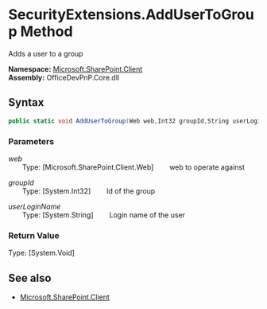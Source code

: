 # SecurityExtensions.AddUserToGroup Method  
Adds a user to a group  

**Namespace:** [Microsoft.SharePoint.Client](Microsoft.SharePoint.Client.md)  
**Assembly:** OfficeDevPnP.Core.dll  
## Syntax
```C#
public static void AddUserToGroup(Web web,Int32 groupId,String userLoginName)
```
### Parameters
*web*  
&emsp;&emsp;Type: [Microsoft.SharePoint.Client.Web] 
&emsp;&emsp;web to operate against  
  
*groupId*  
&emsp;&emsp;Type: [System.Int32] 
&emsp;&emsp;Id of the group  
  
*userLoginName*  
&emsp;&emsp;Type: [System.String] 
&emsp;&emsp;Login name of the user  
  
### Return Value
Type: [System.Void]  

## See also
- [Microsoft.SharePoint.Client](Microsoft.SharePoint.Client.md)

